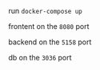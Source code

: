 run `docker-compose up`

frontent on the `8080` port

backend on the `5158` port

db on the `3036` port

